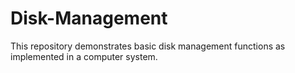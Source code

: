 # Disk-Management
This repository demonstrates basic disk management functions as implemented in a computer system.
